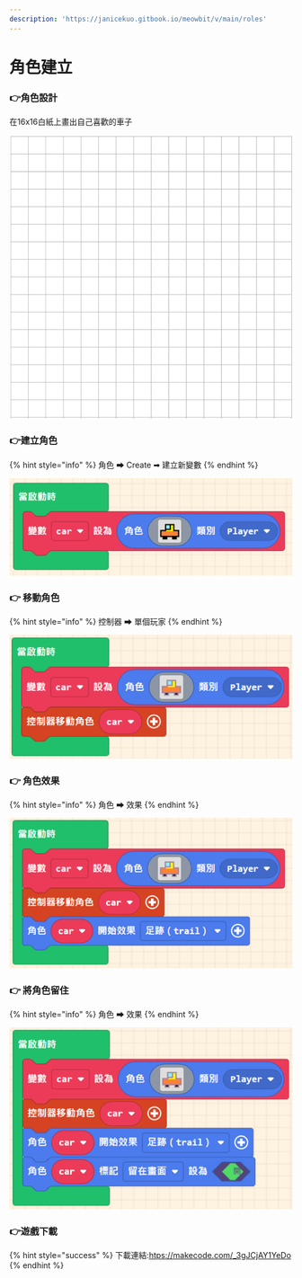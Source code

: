 ```yaml
---
description: 'https://janicekuo.gitbook.io/meowbit/v/main/roles'
---
```


# 角色建立

### 👉角色設計

在16x16白紙上畫出自己喜歡的車子

![](.gitbook/assets/image%20%2849%29.png)

### 👉建立角色

{% hint style="info" %}
角色 ➡ Create ➡  建立新變數
{% endhint %}

![](.gitbook/assets/image%20%2851%29.png)

### 👉 移動角色

{% hint style="info" %}
控制器 ➡ 單個玩家
{% endhint %}

![](.gitbook/assets/image%20%2854%29.png)

### 👉 角色效果

{% hint style="info" %}
角色 ➡ 效果
{% endhint %}

![](.gitbook/assets/image%20%2853%29.png)

### 👉 將角色留住

{% hint style="info" %}
角色 ➡ 效果
{% endhint %}

![](.gitbook/assets/image%20%2852%29.png)

### 👉遊戲下載

{% hint style="success" %}
下載連結:[htps://makecode.com/\_3gJCjAY1YeDo](https://makecode.com/_3gJCjAY1YeDo)
{% endhint %}

